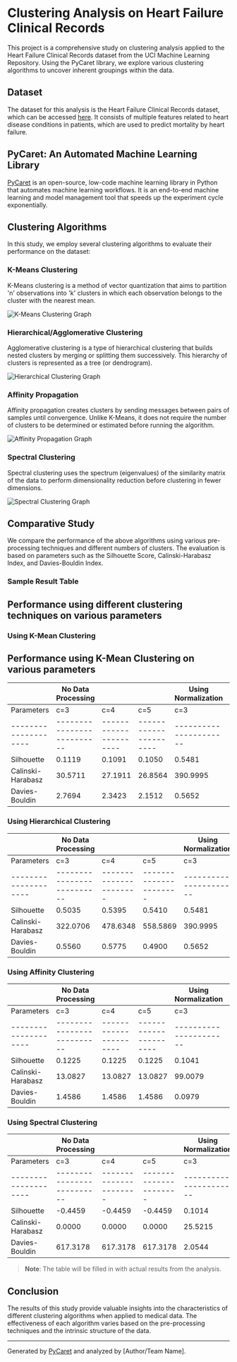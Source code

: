 # Clustering Analysis on Heart Failure Clinical Records

This project is a comprehensive study on clustering analysis applied to the Heart Failure Clinical Records dataset from the UCI Machine Learning Repository. Using the PyCaret library, we explore various clustering algorithms to uncover inherent groupings within the data.

## Dataset

The dataset for this analysis is the Heart Failure Clinical Records dataset, which can be accessed [here](https://archive.ics.uci.edu/ml/datasets/Heart+failure+clinical+records). It consists of multiple features related to heart disease conditions in patients, which are used to predict mortality by heart failure.

## PyCaret: An Automated Machine Learning Library

[PyCaret](https://pycaret.org/) is an open-source, low-code machine learning library in Python that automates machine learning workflows. It is an end-to-end machine learning and model management tool that speeds up the experiment cycle exponentially.

## Clustering Algorithms

In this study, we employ several clustering algorithms to evaluate their performance on the dataset:

### K-Means Clustering

K-Means clustering is a method of vector quantization that aims to partition 'n' observations into 'k' clusters in which each observation belongs to the cluster with the nearest mean.

![K-Means Clustering Graph](path_to_kmeans_graph)

### Hierarchical/Agglomerative Clustering

Agglomerative clustering is a type of hierarchical clustering that builds nested clusters by merging or splitting them successively. This hierarchy of clusters is represented as a tree (or dendrogram).

![Hierarchical Clustering Graph](path_to_hierarchical_graph)

### Affinity Propagation

Affinity propagation creates clusters by sending messages between pairs of samples until convergence. Unlike K-Means, it does not require the number of clusters to be determined or estimated before running the algorithm.

![Affinity Propagation Graph](path_to_affinity_graph)

### Spectral Clustering

Spectral clustering uses the spectrum (eigenvalues) of the similarity matrix of the data to perform dimensionality reduction before clustering in fewer dimensions.

![Spectral Clustering Graph](path_to_spectral_graph)

## Comparative Study

We compare the performance of the above algorithms using various pre-processing techniques and different numbers of clusters. The evaluation is based on parameters such as the Silhouette Score, Calinski-Harabasz Index, and Davies-Bouldin Index.

### Sample Result Table

## Performance using different clustering techniques on various parameters

### Using K-Mean Clustering




## Performance using K-Mean Clustering on various parameters

|                    | No Data Processing       |                      |                      | Using Normalization  |                      |                      | Using Transformation |                      |                      | Using PCA             |                      |                      | Using T+N             |                      |                      | Using TNP             |                      |                      |
|--------------------|--------------------------|----------------------|----------------------|----------------------|----------------------|----------------------|----------------------|----------------------|----------------------|----------------------|----------------------|----------------------|----------------------|----------------------|----------------------|----------------------|----------------------|----------------------|
| Parameters         | c=3                      | c=4                  | c=5                  | c=3                  | c=4                  | c=5                  | c=3                  | c=4                  | c=5                  | c=3                  | c=4                  | c=5                  | c=3                  | c=4                  | c=5                  | c=3                  | c=4                  | c=5                  |
|--------------------|--------------------------|----------------------|----------------------|----------------------|----------------------|----------------------|----------------------|----------------------|----------------------|----------------------|----------------------|----------------------|----------------------|----------------------|----------------------|----------------------|----------------------|----------------------|
| Silhouette         | 0.1119                   | 0.1091               | 0.1050               | 0.5481               | 0.5550               | 0.5384               | 0.1019               | 0.1004               | 0.0934               | 0.5481               | 0.5550               | 0.5384               | 0.1019               | 0.1004               | 0.0934               | 0.1002               | 0.0995               | 0.0901               |
| Calinski-Harabasz  | 30.5711                   | 27.1911               | 26.8564               | 390.9995              | 499.2357              | 602.3528              | 31.2372               | 28.7375               | 25.2785               | 390.9995              | 499.2357              | 602.3528              | 31.2372               | 28.7375               | 25.2785               | 30.9257               | 28.7118               | 24.6674               |
| Davies-Bouldin     | 2.7694                    | 2.3423                | 2.1512                | 0.5652                | 0.5645                | 0.5070                | 2.6056                | 2.4102                | 2.4469                | 0.5652                | 0.5645                | 0.5070                | 2.6056                | 2.4102                | 2.4469                | 2.6741                | 2.4223                | 2.4010                |


### Using Hierarchical Clustering

|                    | No Data Processing       |                      |                      | Using Normalization  |                      |                      | Using Transformation |                      |                      | Using PCA             |                      |                      | Using T+N             |                      |                      | Using TNP             |                      |                      |
|--------------------|--------------------------|----------------------|----------------------|----------------------|----------------------|----------------------|----------------------|----------------------|----------------------|----------------------|----------------------|----------------------|----------------------|----------------------|----------------------|----------------------|----------------------|----------------------|
| Parameters         | c=3                      | c=4                  | c=5                  | c=3                  | c=4                  | c=5                  | c=3                  | c=4                  | c=5                  | c=3                  | c=4                  | c=5                  | c=3                  | c=4                  | c=5                  | c=3                  | c=4                  | c=5                  |
|--------------------|--------------------------|----------------------|----------------------|----------------------|----------------------|----------------------|----------------------|----------------------|----------------------|----------------------|----------------------|----------------------|----------------------|----------------------|----------------------|----------------------|----------------------|----------------------|
| Silhouette         | 0.5035                   | 0.5395               | 0.5410               | 0.5481               | 0.5550               | 0.5384               | 0.5189               | 0.5408               | 0.5639               | 0.5035               | 0.5395               | 0.5410               | 0.0795               | 0.0632               | 0.0640               | 0.0795               | 0.0632               | 0.0640               |
| Calinski-Harabasz  | 322.0706                 | 478.6348             | 558.5869             | 390.9995             | 499.2357             | 602.3528             | 467.7175             | 497.6851             | 723.6225             | 322.0706             | 478.6348             | 558.5869             | 23.5111              | 21.4581              | 19.9122              | 23.5111              | 21.4581              | 19.9122              |
| Davies-Bouldin     | 0.5560                   | 0.5775               | 0.4900               | 0.5652               | 0.5645               | 0.5070               | 0.6099               | 0.5251               | 0.4999               | 0.5560               | 0.5775               | 0.4900               | 2.7879               | 2.7318               | 2.6240               | 2.7879               | 2.7318               | 2.6240               |



### Using Affinity Clustering

|                    | No Data Processing       |                      |                      | Using Normalization  |                      |                      | Using Transformation |                      |                      | Using PCA             |                      |                      | Using T+N             |                      |                      | Using TNP             |                      |                      |
|--------------------|--------------------------|----------------------|----------------------|----------------------|----------------------|----------------------|----------------------|----------------------|----------------------|----------------------|----------------------|----------------------|----------------------|----------------------|----------------------|----------------------|----------------------|----------------------|
| Parameters         | c=3                      | c=4                  | c=5                  | c=3                  | c=4                  | c=5                  | c=3                  | c=4                  | c=5                  | c=3                  | c=4                  | c=5                  | c=3                  | c=4                  | c=5                  | c=3                  | c=4                  | c=5                  |
|--------------------|--------------------------|----------------------|----------------------|----------------------|----------------------|----------------------|----------------------|----------------------|----------------------|----------------------|----------------------|----------------------|----------------------|----------------------|----------------------|----------------------|----------------------|----------------------|
| Silhouette         | 0.1225                   | 0.1225               | 0.1225               | 0.1041               | 0.1041               | 0.1041               | 0.5189               | 0.5408               | 0.5639               | 0.5187               | 0.5187               | 0.5187               | 0.1032               | 0.1032               | 0.1032               | 0.1032               | 0.1032               | 0.1032               |
| Calinski-Harabasz  | 13.0827                  | 13.0827              | 13.0827              | 99.0079              | 99.0079              | 99.0079              | 467.7175             | 497.6851             | 723.6225             | 622.5975             | 622.5975             | 622.5975             | 10.4685              | 10.4685              | 10.4685              | 10.4685              | 10.4685              | 10.4685              |
| Davies-Bouldin     | 1.4586                   | 1.4586               | 1.4586               | 0.0979               | 0.0979               | 0.0979               | 0.6099               | 0.5251               | 0.4999               | 0.3520               | 0.3520               | 0.3520               | 1.6360               | 1.6360               | 1.6360               | 1.6360               | 1.6360               | 1.6360               |


### Using Spectral Clustering

|                    | No Data Processing       |                      |                      | Using Normalization  |                      |                      | Using Transformation |                      |                      | Using PCA             |                      |                      | Using T+N             |                      |                      | Using TNP             |                      |                      |
|--------------------|--------------------------|----------------------|----------------------|----------------------|----------------------|----------------------|----------------------|----------------------|----------------------|----------------------|----------------------|----------------------|----------------------|----------------------|----------------------|----------------------|----------------------|----------------------|
| Parameters         | c=3                      | c=4                  | c=5                  | c=3                  | c=4                  | c=5                  | c=3                  | c=4                  | c=5                  | c=3                  | c=4                  | c=5                  | c=3                  | c=4                  | c=5                  | c=3                  | c=4                  | c=5                  |
|--------------------|--------------------------|----------------------|----------------------|----------------------|----------------------|----------------------|----------------------|----------------------|----------------------|----------------------|----------------------|----------------------|----------------------|----------------------|----------------------|----------------------|----------------------|----------------------|
| Silhouette         | -0.4459                  | -0.4459              | -0.4459              | 0.1014               | 0.0990               | 0.0808               | 0.5189               | 0.5408               | 0.5639               | 0.1837               | 0.1878               | -0.0019              | -0.4459              | -0.4459              | -0.4459              | 0.0763               | 0.0093               | 0.0216               |
| Calinski-Harabasz  | 0.0000                   | 0.0000               | 0.0000               | 25.5215              | 24.0728              | 17.6941              | 467.7175             | 497.6851             | 723.6225             | 24.1492              | 2.6185               | 9.8623               | 0.0000               | 0.0000               | 0.0000               | 18.6338              | 13.4337              | 14.2128              |
| Davies-Bouldin     | 617.3178                 | 617.3178             | 617.3178             | 2.0544               | 2.5158               | 1.9831               | 0.6099               | 0.5251               | 0.4999               | 1.0114               | 10.0583              | 11.3438              | 617.3178             | 617.3178             | 617.3178             | 2.1713               | 1.9879               | 2.2494               |


> **Note**: The table will be filled in with actual results from the analysis.

## Conclusion

The results of this study provide valuable insights into the characteristics of different clustering algorithms when applied to medical data. The effectiveness of each algorithm varies based on the pre-processing techniques and the intrinsic structure of the data.

---
Generated by [PyCaret](https://pycaret.org/) and analyzed by [Author/Team Name].
